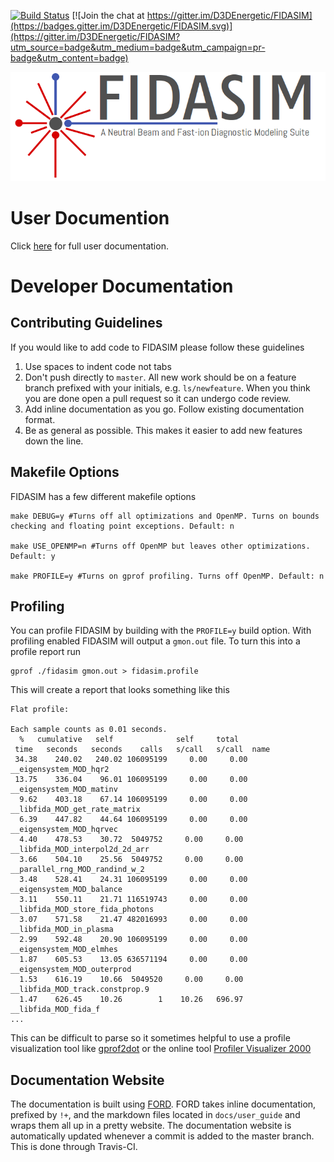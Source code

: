 [![Build Status](https://travis-ci.org/D3DEnergetic/FIDASIM.svg?branch=master)](https://travis-ci.org/D3DEnergetic/FIDASIM)
[![Join the chat at https://gitter.im/D3DEnergetic/FIDASIM](https://badges.gitter.im/D3DEnergetic/FIDASIM.svg)](https://gitter.im/D3DEnergetic/FIDASIM?utm_source=badge&utm_medium=badge&utm_campaign=pr-badge&utm_content=badge)

![FIDASIM](docs/media/fidasim-logo.png)

# User Documention
Click [here](http://d3denergetic.github.io/FIDASIM/) for full user documentation.

# Developer Documentation

## Contributing Guidelines
If you would like to add code to FIDASIM please follow these guidelines

1. Use spaces to indent code not tabs
2. Don't push directly to `master`. All new work should be on a feature branch prefixed with your initials, e.g. `ls/newfeature`. When you think you are done open a pull request so it can undergo code review.
3. Add inline documentation as you go. Follow existing documentation format.
4. Be as general as possible. This makes it easier to add new features down the line.

## Makefile Options
FIDASIM has a few different makefile options
```
make DEBUG=y #Turns off all optimizations and OpenMP. Turns on bounds checking and floating point exceptions. Default: n

make USE_OPENMP=n #Turns off OpenMP but leaves other optimizations. Default: y

make PROFILE=y #Turns on gprof profiling. Turns off OpenMP. Default: n
```

## Profiling
You can profile FIDASIM by building with the `PROFILE=y` build option.
With profiling enabled FIDASIM will output a `gmon.out` file.
To turn this into a profile report run
```
gprof ./fidasim gmon.out > fidasim.profile
```
This will create a report that looks something like this
```
Flat profile:

Each sample counts as 0.01 seconds.
  %   cumulative   self              self     total           
 time   seconds   seconds    calls   s/call   s/call  name    
 34.38    240.02   240.02 106095199     0.00     0.00  __eigensystem_MOD_hqr2
 13.75    336.04    96.01 106095199     0.00     0.00  __eigensystem_MOD_matinv
  9.62    403.18    67.14 106095199     0.00     0.00  __libfida_MOD_get_rate_matrix
  6.39    447.82    44.64 106095199     0.00     0.00  __eigensystem_MOD_hqrvec
  4.40    478.53    30.72  5049752     0.00     0.00  __libfida_MOD_interpol2d_2d_arr
  3.66    504.10    25.56  5049752     0.00     0.00  __parallel_rng_MOD_randind_w_2
  3.48    528.41    24.31 106095199     0.00     0.00  __eigensystem_MOD_balance
  3.11    550.11    21.71 116519743     0.00     0.00  __libfida_MOD_store_fida_photons
  3.07    571.58    21.47 482016993     0.00     0.00  __libfida_MOD_in_plasma
  2.99    592.48    20.90 106095199     0.00     0.00  __eigensystem_MOD_elmhes
  1.87    605.53    13.05 636571194     0.00     0.00  __eigensystem_MOD_outerprod
  1.53    616.19    10.66  5049520     0.00     0.00  __libfida_MOD_track.constprop.9
  1.47    626.45    10.26        1    10.26   696.97  __libfida_MOD_fida_f
...
```
This can be difficult to parse so it sometimes helpful to use a profile visualization tool like [gprof2dot](https://github.com/jrfonseca/gprof2dot) or the online tool [Profiler Visualizer 2000](http://gprof.jlf-hacks.com/)

## Documentation Website
The documentation is built using [FORD](https://github.com/cmacmackin/ford).
FORD takes inline documentation, prefixed by `!+`, and the markdown files located in `docs/user_guide` and wraps them all up in a pretty website.
The documentation website is automatically updated whenever a commit is added to the master branch. This is done through Travis-CI.
